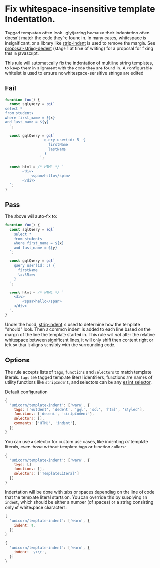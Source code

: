 # Fix whitespace-insensitive template indentation.

Tagged templates often look ugly/jarring because their indentation often doesn't match the code they're found in. In many cases, whitespace is insignificant, or a library like [strip-indent](https://www.npmjs.com/package/strip-indent) is used to remove the margin. See [proposal-string-dedent](https://github.com/tc39/proposal-string-dedent) (stage 1 at time of writing) for a proposal for fixing this in javascript.

This rule will automatically fix the indentation of multiline string templates, to keep them in alignment with the code they are found in. A configurable whitelist is used to ensure no whitespace-sensitive strings are edited.

## Fail

```js
function foo() {
  const sqlQuery = sql`
select *
from students
where first_name = ${x}
and last_name = ${y}
  `;

  const gqlQuery = gql`
                  query user(id: 5) {
                    firstName
                    lastName
                  }
                `;

  const html = /* HTML */ `
        <div>
            <span>hello</span>
        </div>
  `;
}
```

## Pass

The above will auto-fix to:

```js
function foo() {
  const sqlQuery = sql`
    select *
    from students
    where first_name = ${x}
    and last_name = ${y}
  `;

  const gqlQuery = gql`
    query user(id: 5) {
      firstName
      lastName
    }
  `;

  const html = /* HTML */ `
    <div>
        <span>hello</span>
    </div>
  `;
}
```

Under the hood, [strip-indent](https://npmjs.com/package/strip-indent) is used to determine how the template "should" look. Then a common indent is added to each line based on the margin of the line the template started in. This rule will _not_ alter the relative whitespace between significant lines, it will only shift then content right or left so that it aligns sensibly with the surrounding code.

## Options

The rule accepts lists of `tags`, `functions` and `selectors` to match template literals. `tags` are tagged template literal identifiers, functions are names of utility functions like `stripIndent`, and selectors can be any [eslint selector](https://eslint.org/docs/developer-guide/selectors).

Default configuration:

```js
{
  'unicorn/template-indent': ['warn', {
    tags: ['outdent', 'dedent', 'gql', 'sql', 'html', 'styled'],
    functions: ['dedent', 'stripIndent'],
    selectors: [],
    comments: ['HTML', 'indent'],
  }]
}
```

You can use a selector for custom use cases, like indenting _all_ template literals, even those without template tags or function callers:

```js
{
  'unicorn/template-indent': ['warn', {
    tags: [],
    functions: [],
    selectors: ['TemplateLiteral'],
  }]
}
```

Indentation will be done with tabs or spaces depending on the line of code that the template literal starts on. You can override this by supplying an `indent`, which should be either a number (of spaces) or a string consisting only of whitespace characters:

```js
{
  'unicorn/template-indent': ['warn', {
    indent: 8,
  }]
}
```

```js
{
  'unicorn/template-indent': ['warn', {
    indent: '\t\t',
  }]
}
```
